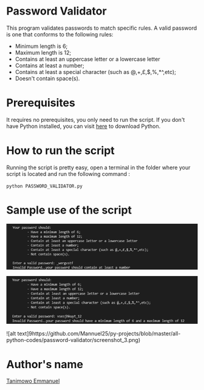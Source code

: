 # Password Validator

This program validates passwords to match specific rules. A valid password is one that conforms to the following rules:
- Minimum length is 6;
- Maximum length is 12;
- Contains at least an uppercase letter or a lowercase letter
- Contains at least a number;
- Contains at least a special character (such as @,+,£,$,%,*^,etc);
- Doesn't contain space(s).

# Prerequisites

It requires no prerequisites, you only need to run the script. If you don't have Python installed, you can visit [here](https://www.python.org/downloads/) to download Python.

# How to run the script

Running the script is pretty easy, open a terminal in the folder where your script is located and run the following command :

`python PASSWORD_VALIDATOR.py`

# Sample use of the script

![alt text](https://github.com/Mannuel25/py-projects/blob/master/all-python-codes/password-validator/screenshot_1.png)

![alt text](https://github.com/Mannuel25/py-projects/blob/master/all-python-codes/password-validator/screenshot_2.png)

![alt text]9https://github.com/Mannuel25/py-projects/blob/master/all-python-codes/password-validator/screenshot_3.png)

# Author's name

[Tanimowo Emmanuel](https://github.com/Mannuel25)